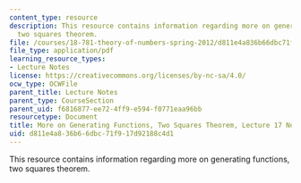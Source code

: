 ```yaml
---
content_type: resource
description: This resource contains information regarding more on generating functions,
  two squares theorem.
file: /courses/18-781-theory-of-numbers-spring-2012/d811e4a836b66dbc71f917d92188c4d1_MIT18_781S12_lec17.pdf
file_type: application/pdf
learning_resource_types:
- Lecture Notes
license: https://creativecommons.org/licenses/by-nc-sa/4.0/
ocw_type: OCWFile
parent_title: Lecture Notes
parent_type: CourseSection
parent_uid: f6816877-ee72-4ff9-e594-f0771eaa96bb
resourcetype: Document
title: More on Generating Functions, Two Squares Theorem, Lecture 17 Notes
uid: d811e4a8-36b6-6dbc-71f9-17d92188c4d1
---
```

This resource contains information regarding more on generating functions, two squares theorem.